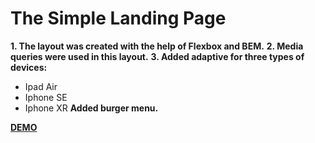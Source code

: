 # The Simple Landing Page #

__1. The layout was created with the help of Flexbox and BEM.__
__2. Media queries were used in this layout.__
__3. Added adaptive for three types of devices:__
* Ipad Air
* Iphone SE
* Iphone XR
__Added burger menu.__


__[DEMO](https://nikitalugovskih.github.io/landing-page/ "Необязательная подсказка")__
